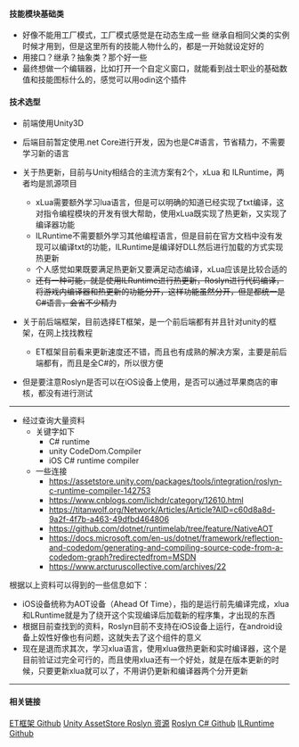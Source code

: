 #### 技能模块基础类
- 好像不能用工厂模式，工厂模式感觉是在动态生成一些 继承自相同父类的实例 时候才用到，但是这里所有的技能人物什么的，都是一开始就设定好的
- 用接口？继承？抽象类？那个好一些
- 最终想做一个编辑器，比如打开一个自定义窗口，就能看到战士职业的基础数值和技能图标什么的，感觉可以用odin这个插件

#### 技术选型
- 前端使用Unity3D
- 后端目前暂定使用.net Core进行开发，因为也是C#语言，节省精力，不需要学习新的语言
- 关于热更新，目前与Unity相结合的主流方案有2个，xLua 和 ILRuntime，两者均是凯源项目
    - xLua需要额外学习lua语言，但是可以明确的知道已经实现了txt编译，这对指令编程模块的开发有很大帮助，使用xLua既实现了热更新，又实现了编译器功能
    - ILRuntime不需要额外学习其他编程语言，但是目前在官方文档中没有发现可以编译txt的功能，ILRuntime是编译好DLL然后进行加载的方式实现热更新
    - 个人感觉如果既要满足热更新又要满足动态编译，xLua应该是比较合适的
    - ~~还有一种可能，就是使用ILRuntime进行热更新，Roslyn进行代码编译，将游戏内编译器和热更新的功能分开，这样功能虽然分开，但是都统一是C#语言，会省不少精力~~
- 关于前后端框架，目前选择ET框架，是一个前后端都有并且针对unity的框架，在网上找找教程
    - ET框架目前看来更新速度还不错，而且也有成熟的解决方案，主要是前后端都有，而且是全C#的，所以很方便

- 但是要注意Roslyn是否可以在iOS设备上使用，是否可以通过苹果商店的审核，都没有进行测试

---

- 经过查询大量资料
    - 关键字如下
        - C# runtime
        - unity CodeDom.Compiler
        - iOS C# runtime compiler
    - 一些连接
        - https://assetstore.unity.com/packages/tools/integration/roslyn-c-runtime-compiler-142753
        - https://www.cnblogs.com/lichdr/category/12610.html
        - https://titanwolf.org/Network/Articles/Article?AID=c60d8a8d-9a2f-4f7b-a463-49dfbd464806
        - https://github.com/dotnet/runtimelab/tree/feature/NativeAOT
        - https://docs.microsoft.com/en-us/dotnet/framework/reflection-and-codedom/generating-and-compiling-source-code-from-a-codedom-graph?redirectedfrom=MSDN
        - https://www.arcturuscollective.com/archives/22

根据以上资料可以得到的一些信息如下：
- iOS设备统称为AOT设备（Ahead Of Time），指的是运行前先编译完成，xlua和LRuntime就是为了绕开这个实现编译后加载新的程序集，才出现的东西
- 根据目前查找到的资料，Roslyn目前不支持在iOS设备上运行，在android设备上奴性好像也有问题，这就失去了这个组件的意义
- 现在是退而求其次，学习xlua语言，使用xlua做热更新和实时编译器，这个是目前验证过完全可行的，而且使用xlua还有一个好处，就是在版本更新的时候，只要更新xlua就可以了，不用讲仍更新和编译器两个分开更新

---

#### 相关链接
[ET框架 Github](https://github.com/egametang/ET)
[Unity AssetStore Roslyn 资源](https://assetstore.unity.com/packages/tools/integration/roslyn-c-runtime-compiler-142753)
[Roslyn C# Github](https://github.com/dotnet/roslyn)
[ILRuntime Github](https://github.com/Ourpalm/ILRuntime)